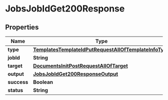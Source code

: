

# JobsJobIdGet200Response


## Properties

| Name | Type | Description | Notes |
|------------ | ------------- | ------------- | -------------|
|**type** | [**TemplatesTemplateIdPutRequestAllOfTemplateInfoType**](TemplatesTemplateIdPutRequestAllOfTemplateInfoType.md) |  |  |
|**jobId** | **String** |  |  |
|**target** | [**DocumentsInitPostRequestAllOfTarget**](DocumentsInitPostRequestAllOfTarget.md) |  |  |
|**output** | [**JobsJobIdGet200ResponseOutput**](JobsJobIdGet200ResponseOutput.md) |  |  [optional] |
|**success** | **Boolean** |  |  [optional] |
|**status** | **String** |  |  [optional] |



